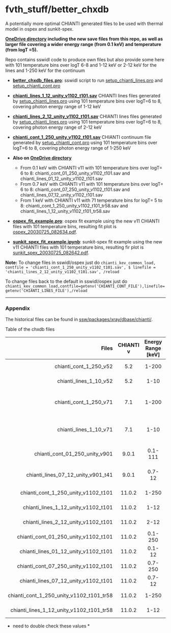 # fvth_stuff/better_chxdb
A potentially more optimal CHIANTI generated files to be used with thermal model in ospex and sunkit-spex.

**[OneDrive directory](https://gla-my.sharepoint.com/:f:/g/personal/iain_hannah_glasgow_ac_uk/EuS5k4kGdL9GmUCr1cHOevoBebACkZElrCXpOSmdXPGZyQ?e=rNWnFE) including the new save files from this repo, as well as larger file covering a wider energy range (from 0.1 keV) and temperature (from logT =5).**

Repo contains sswidl code to produce own files but also provide some here with 101 temperature bins over logT 6-8 and 1-12 keV or 2-12 keV for the lines and 1-250 keV for the continuum

* **[better_chxdb_files.pro](https://github.com/ianan/fvth_stuff/blob/main/better_chxdb/better_chxdb_files.pro)**: sswidl script to run [setup_chianti_lines.pro](https://github.com/ianan/fvth_stuff/blob/main/better_chxdb/setup_chianti_lines.pro) and [setup_chianti_cont.pro](https://github.com/ianan/fvth_stuff/blob/main/better_chxdb/setup_chianti_cont.pro) 
* **[chianti_lines_1_12_unity_v1102_t101.sav](https://github.com/ianan/fvth_stuff/blob/main/better_chxdb/chianti_lines_1_12_unity_v1102_t101.sav)** CHIANTI lines files generated by [setup_chianti_lines.pro](https://github.com/ianan/fvth_stuff/blob/main/better_chxdb/setup_chianti_lines.pro) using 101 temperature bins over logT=6 to 8, covering photon energy range of 1-12 keV
* **[chianti_lines_2_12_unity_v1102_t101.sav](https://github.com/ianan/fvth_stuff/blob/main/better_chxdb/chianti_lines_2_12_unity_v1102_t101.sav)** CHIANTI lines files generated by [setup_chianti_lines.pro](https://github.com/ianan/fvth_stuff/blob/main/better_chxdb/setup_chianti_lines.pro) using 101 temperature bins over logT=6 to 8, covering photon energy range of 2-12 keV
* **[chianti_cont_1_250_unity_v1102_t101.sav](https://github.com/ianan/fvth_stuff/blob/main/better_chxdb/chianti_cont_1_250_unity_v1102_t101.sav)** CHIANTI continuum file generated by [setup_chianti_cont.pro](https://github.com/ianan/fvth_stuff/blob/main/better_chxdb/setup_chianti_cont.pro) using 101 temperature bins over logT=6 to 8, covering photon energy range of 1-250 keV
* **Also on [OneDrive directory](https://gla-my.sharepoint.com/:f:/g/personal/iain_hannah_glasgow_ac_uk/EuS5k4kGdL9GmUCr1cHOevoBebACkZElrCXpOSmdXPGZyQ?e=rNWnFE)**
	- From 0.1 keV with CHIANTI v11 with 101 temperature bins over logT= 6 to 8: chianti_cont_01_250_unity_v1102_t101.sav and chianti_lines_01_12_unity_v1102_t101.sav
    - From 0.7 keV with CHIANTI v11 with 101 temperature bins over logT= 6 to 8: chianti_cont_07_250_unity_v1102_t101.sav and chianti_lines_07_12_unity_v1102_t101.sav
	- From 1 keV with CHIANTI v11 with 71 temperature bins for logT= 5 to 8: chianti_cont_1_250_unity_v1102_t101_tr58.sav and chianti_lines_1_12_unity_v1102_t101_tr58.sav

* **[ospex_fit_example.pro](https://github.com/ianan/fvth_stuff/blob/main/better_chxdb/ospex_fit_example.pro)**: ospex fit example using the new v11 CHIANTI files with 101 temperature bins, resulting fit plot is [ospex_20030725_082634.pdf](https://github.com/ianan/fvth_stuff/blob/main/better_chxdb/ospex_20030725_082634.pdf).
* **[sunkit_spex_fit_example.ipynb](https://github.com/ianan/fvth_stuff/blob/main/better_chxdb/sunkit_spex_fit_example.ipynb)**: sunkit-spex fit example using the new v11 CHIANTI files with 101 temperature bins, resulting fir plot is [sunkit_spex_20030725_082642.pdf](https://github.com/ianan/fvth_stuff/blob/main/better_chxdb/sunkit_spex_20030725_082642.pdf).



**Note:** To change files in sswidl/ospex just do `chianti_kev_common_load, contfile = 'chianti_cont_1_250_unity_v1102_t101.sav', $
linefile = 'chianti_lines_2_12_unity_v1102_t101.sav', /reload`

To change files back to the default in sswidl/ospex just do `chianti_kev_common_load,contfile=getenv('CHIANTI_CONT_FILE'),linefile=getenv('CHIANTI_LINES_FILE'),/reload`

---

### Appendix

The historical files can be found in [ssw/packages/xray/dbase/chianti/](https://hesperia.gsfc.nasa.gov/ssw/packages/xray/dbase/chianti/).

Table of the chxdb files

| Files | CHIANTI v | Energy Range [keV] | log T ($N_T$) | Date/Notes
|----------:|:----------:|:----------:|:----------:|:----------|
| chianti_cont_1_250_v52 | 5.2 | 1-200 | 6-8 (200) | 2006-03  |
| chianti_lines_1_10_v52 |  5.2 | 1-10 | 6-8 (200) | 2006-03  |
| chianti_cont_1_250_v71 | 7.1 | 1-200 | 6-9 (300) | 2015-04 (sunkit-spex default) |
| chianti_lines_1_10_v71 |  7.1 | 1-10 | 6-9 (750) | 2015-04 (sunkit-spex default) |
| chianti_cont_01_250_unity_v901 | 9.0.1 | 0.1-111 | 6-9 (41) | 2020-08 (ospex default) |
| chianti_lines_07_12_unity_v901_t41 |  9.0.1 | 0.7-12 | 6-9 (41) | 2020-08 (ospex default) |
| chianti_cont_1_250_unity_v1102_t101 | 11.0.2 | 1-250 | 6-8 (101) | 2025-08 (igh made) |
| chianti_lines_1_12_unity_v1102_t101 |  11.0.2 | 1-12 | 6-8 (101) | 2025-08 (igh made) |
| chianti_lines_2_12_unity_v1102_t101 |  11.0.2 | 2-12 | 6-8 (101) | 2025-08 (igh made) |
| chianti_cont_01_250_unity_v1102_t101 | 11.0.2 | 0.1-250 | 6-8 (101) | 2025-08 (igh made) |
| chianti_lines_01_12_unity_v1102_t101 |  11.0.2 | 0.1-12 | 6-8 (101) | 2025-08 (igh made) |
| chianti_cont_07_250_unity_v1102_t101 | 11.0.2 | 0.7-250 | 6-8 (101) | 2025-08 (igh made) |
| chianti_lines_07_12_unity_v1102_t101 |  11.0.2 | 0.7-12 | 6-8 (101) | 2025-08 (igh made) |
| chianti_cont_1_250_unity_v1102_t101_tr58 | 11.0.2 | 1-250 | 5-8 (101) | 2025-08 (igh made) |
| chianti_lines_1_12_unity_v1102_t101_tr58 |  11.0.2 | 1-12 | 5-8 (101) | 2025-08 (igh made) |


* need to double check these values *
